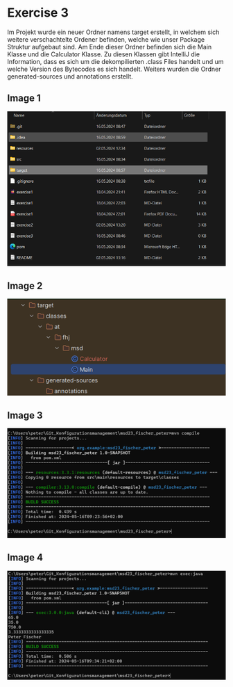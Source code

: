 # Exercise 3 

Im Projekt wurde ein neuer Ordner namens target erstellt, in welchem sich weitere verschachtelte Ordener befinden, welche wie unser Package Struktur aufgebaut sind. Am Ende dieser Ordner befinden sich die Main Klasse und die Calculator Klasse. Zu diesen Klassen gibt IntelliJ die Information, dass es sich um die dekompilierten .class Files handelt und um welche Version des Bytecodes es sich handelt. Weiters wurden die Ordner generated-sources und annotations erstellt.

## Image 1
![Image of File structure in Explorer](resources/images/ex3_1.png)

## Image 2
![Image of the File structure in IntelliJ](resources/images/ex3_4.png)

## Image 3
![Image of succesfully running the mvn compile command](resources/images/ex3_2.png)

## Image 4
![Image of succesfully building the Maven project](resources/images/ex3_3.png)
